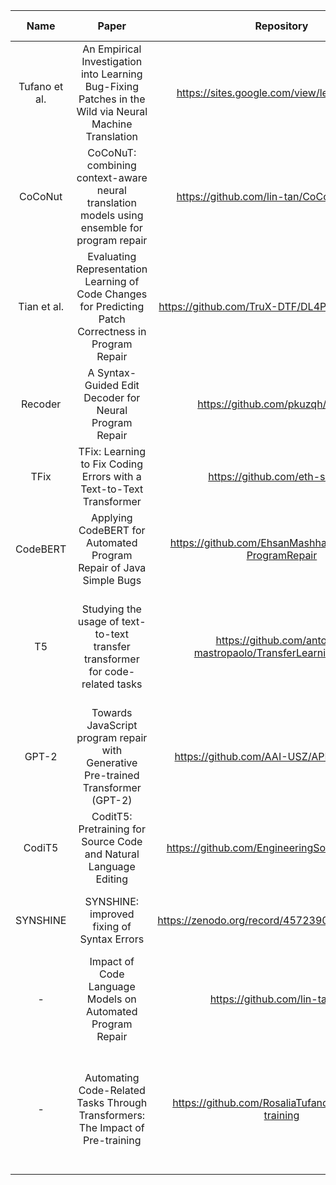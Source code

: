 |      Name     |                                                  Paper                                                 |                          Repository                          |            Model(s)           |                                      Model(s) repo                                     | Pretrained |           Base model(s)          |                                        Task(s)                                       |       Language      |
|:-------------:|:------------------------------------------------------------------------------------------------------:|:------------------------------------------------------------:|:-----------------------------:|:--------------------------------------------------------------------------------------:|:----------:|:--------------------------------:|:------------------------------------------------------------------------------------:|:-------------------:|
| Tufano et al. | An Empirical Investigation into Learning Bug-Fixing Patches in the Wild via Neural Machine Translation |         https://sites.google.com/view/learning-fixes         | RNN Encoder-Decoder (seq2seq) |                                            -                                           |     NO     |                 -                |                                           -                                          |         Java        |
|    CoCoNut    |      CoCoNuT: combining context-aware neural translation models using ensemble for program repair      |          https://github.com/lin-tan/CoCoNut-Artifact         |       Ensemble NMT & CCN      |                                            -                                           |     NO     |                 -                |                                           -                                          | Java, C, Python, JS |
|  Tian et al.  |  Evaluating Representation Learning of Code Changes for Predicting Patch Correctness in Program Repair |        https://github.com/TruX-DTF/DL4PatchCorrectness       |          Transformer          |  https://storage.googleapis.com/bert_models/2019_05_30/wwm_cased_L-24_H-1024_A-16.zip  |     Yes    |               BERT               |                             Predictiong Patch Correctness                            |         Java        |
|    Recoder    |                         A Syntax-Guided Edit Decoder for Neural Program Repair                         |               https://github.com/pkuzqh/Recoder              |        Encoder-Decoder        |                                            -                                           |     No     |                 -                |                                           -                                          |         Java        |
|      TFix     |                   TFix: Learning to Fix Coding Errors with a Text-to-Text Transformer                  |                https://github.com/eth-sri/TFix               |          Transformer          |   https://drive.google.com/file/d/1CtfnYaVf-q6FZP5CUM4Wh7ofpp8b9ajW/view?usp=sharing   |     Yes    |              T5large             |                                      Code fixing                                     |          JS         |
|    CodeBERT   |                   Applying CodeBERT for Automated Program Repair of Java Simple Bugs                   |    https://github.com/EhsanMashhadi/MSR2021-ProgramRepair    |          Transformer          |                                            -                                           |     Yes    |             CodeBERT             |                                      Code fixing                                     |         Java        |
|       T5      |             Studying the usage of text-to-text transfer transformer for code-related tasks             | https://github.com/antonio-mastropaolo/TransferLearning4Code |           Tranformer          |        https://drive.google.com/drive/folders/1R23fXWC8YPz3SgLDp-BxcLXAQ1exh4Vh        |     Yes    |              T5small             | Code fixing, inject code mutants, generate assert statements, generate code comments |         Java        |
|     GPT-2     |            Towards JavaScript program repair with Generative Pre-trained Transformer (GPT-2)           |            https://github.com/AAI-USZ/APR22-JS-GPT           |          Transformer          |                                            -                                           |     Yes    |               GPT-2              |                                      Code fixing                                     |          JS         |
|     CodiT5    |                    CoditT5: Pretraining for Source Code and Natural Language Editing                   |        https://github.com/EngineeringSoftware/CoditT5        |          Transformer          |                                                                                        |     Yes    |       PLBART,GPT-2, CodeT5       |                  Comment updating, bug fixing, automated code review                 |         Java        |
|    SYNSHINE   |                               SYNSHINE: improved fixing of Syntax Errors                               |        https://zenodo.org/record/4572390#.ZBCxinbMJD9        |          Transformer          |                     https://zenodo.org/record/4572390#.ZBCxinbMJD9                     |     Yes    |           BERT, RoBERTA          |                   Fill in masked out tokens, predict next sentence                   |                     |
|       -       |                       Impact of Code Language Models on Automated Program Repair                       |                https://github.com/lin-tan/clm                |           Tranformer          | https://zenodo.org/record/7559244#.ZBC_w3bMJD8, https://doi.org/10.5281/zenodo.7559277 |     Yes    | PLBART, CodeT5, CodeGen, InCoder |                                      Bug fixing                                      |         Java        |
|       -       |             Automating Code-Related Tasks Through Transformers: The Impact of Pre-training             |     https://github.com/RosaliaTufano/impact_pre-training     |          Transformer          |                     https://zenodo.org/record/7078746#.ZBDWRHbMJD9                     |     Yes    |              T5small             |  Injected mutant fixing, masked, next sentence prediction, replaced model detection  |         Java        |